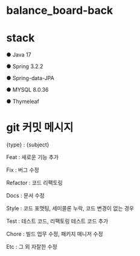 # balance_board-back

# stack
  ● Java 17
  
  ● Spring 3.2.2
 	
  ●	Spring-data-JPA
 	
  ●	MYSQL 8.0.36
  
  ● Thymeleaf

# git 커밋 메시지
{type} : {subject} 

Feat : 새로운 기능 추가

Fix : 버그 수정

Refactor : 코드 리팩토링

Docs : 문서 수정

Style : 코드 포맷팅, 세미콜론 누락, 코드 변경이 없는 경우

Test : 테스트 코드, 리팩토링 테스트 코드 추가

Chore : 빌드 업무 수정, 패키지 매니저 수정

Etc : 그 외 자잘한 수정
  
